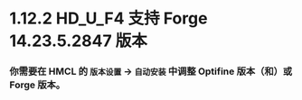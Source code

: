 # 1.12.2 HD_U_F4 支持 Forge 14.23.5.2847 版本

### 你需要在 HMCL 的 `版本设置` -> `自动安装` 中调整 Optifine 版本（和）或 Forge 版本。
